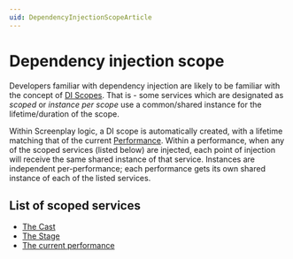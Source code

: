 ```yaml
---
uid: DependencyInjectionScopeArticle
---
```


# Dependency injection scope

Developers familiar with dependency injection are likely to be familiar with the concept of [DI Scopes].
That is - some services which are designated as _scoped_ or _instance per scope_ use a common/shared instance for the lifetime/duration of the scope.

Within Screenplay logic, a DI scope is automatically created, with a lifetime matching that of the current [Performance].
Within a performance, when any of the scoped services (listed below) are injected, each point of injection will receive the same shared instance of that service.
Instances are independent per-performance; each performance gets its own shared instance of each of the listed services.

[DI Scopes]: https://learn.microsoft.com/en-us/dotnet/core/extensions/dependency-injection#service-lifetimes
[Performance]: xref:CSF.Screenplay.Performance

## List of scoped services

* [The Cast](xref:CSF.Screenplay.ICast)
* [The Stage](xref:CSF.Screenplay.IStage)
* [The current performance](xref:CSF.Screenplay.IPerformance)